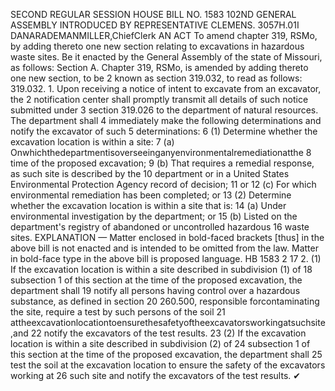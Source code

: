 SECOND REGULAR SESSION
HOUSE BILL NO. 1583
102ND GENERAL ASSEMBLY
INTRODUCED BY REPRESENTATIVE CLEMENS.
3057H.01I DANARADEMANMILLER,ChiefClerk
AN ACT
To amend chapter 319, RSMo, by adding thereto one new section relating to excavations in
hazardous waste sites.
Be it enacted by the General Assembly of the state of Missouri, as follows:
Section A. Chapter 319, RSMo, is amended by adding thereto one new section, to be
2 known as section 319.032, to read as follows:
319.032. 1. Upon receiving a notice of intent to excavate from an excavator, the
2 notification center shall promptly transmit all details of such notice submitted under
3 section 319.026 to the department of natural resources. The department shall
4 immediately make the following determinations and notify the excavator of such
5 determinations:
6 (1) Determine whether the excavation location is within a site:
7 (a) Onwhichthedepartmentisoverseeinganyenvironmentalremediationatthe
8 time of the proposed excavation;
9 (b) That requires a remedial response, as such site is described by the
10 department or in a United States Environmental Protection Agency record of decision;
11 or
12 (c) For which environmental remediation has been completed; or
13 (2) Determine whether the excavation location is within a site that is:
14 (a) Under environmental investigation by the department; or
15 (b) Listed on the department's registry of abandoned or uncontrolled hazardous
16 waste sites.
EXPLANATION — Matter enclosed in bold-faced brackets [thus] in the above bill is not enacted and is
intended to be omitted from the law. Matter in bold-face type in the above bill is proposed language.
HB 1583 2
17 2. (1) If the excavation location is within a site described in subdivision (1) of
18 subsection 1 of this section at the time of the proposed excavation, the department shall
19 notify all persons having control over a hazardous substance, as defined in section
20 260.500, responsible forcontaminating the site, require a test by such persons of the soil
21 attheexcavationlocationtoensurethesafetyoftheexcavatorsworkingatsuchsite,and
22 notify the excavators of the test results.
23 (2) If the excavation location is within a site described in subdivision (2) of
24 subsection 1 of this section at the time of the proposed excavation, the department shall
25 test the soil at the excavation location to ensure the safety of the excavators working at
26 such site and notify the excavators of the test results.
✔